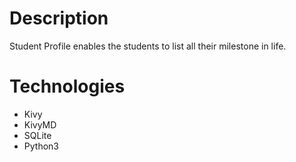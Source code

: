 # Description

Student Profile enables the students to list all their milestone in life.

# Technologies

- Kivy
- KivyMD
- SQLite
- Python3
